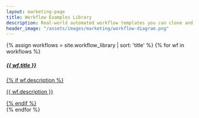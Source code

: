```yaml
---
layout: marketing-page
title: Workflow Examples Library
description: Real-world automated workflow templates you can clone and adapt.
header_image: "/assets/images/marketing/workflow-diagram.png"
---
```


<div class="row row-cols-1 row-cols-md-2 row-cols-lg-3 g-4">
  {% assign workflows = site.workflow_library | sort: 'title' %}
  {% for wf in workflows %}
    <div class="col">
      <a href="{{ wf.url }}" class="text-decoration-none">
        <div class="card h-100 shadow-sm border-0">
          <div class="card-body">
            <h5 class="card-title fw-semibold mb-2">{{ wf.title }}</h5>
            {% if wf.description %}
              <p class="card-text small text-muted">{{ wf.description }}</p>
            {% endif %}
          </div>
        </div>
      </a>
    </div>
  {% endfor %}
</div> 